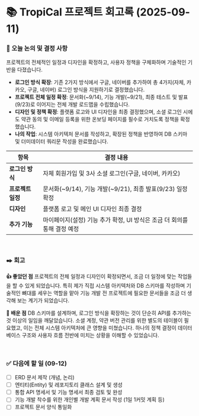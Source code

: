 # 📚 TropiCal 프로젝트 회고록 (2025-09-11)

### 📌 오늘 논의 및 결정 사항
프로젝트의 전체적인 일정과 디자인을 확정하고, 사용자 정책을 구체화하며 기술적인 기반을 다졌습니다.

- **로그인 방식 확장**: 기존 2가지 방식에서 구글, 네이버를 추가하여 총 4가지(자체, 카카오, 구글, 네이버) 로그인 방식을 지원하기로 결정했습니다.
- **프로젝트 전체 일정 확정**: 문서화(~9/14), 기능 개발(~9/21), 최종 테스트 및 발표(9/23)로 이어지는 전체 개발 로드맵을 수립했습니다.
- **디자인 및 정책 확정**: 플랫폼 로고와 UI 디자인을 최종 결정했으며, 소셜 로그인 시에도 약관 동의 및 이메일 등록을 위한 온보딩 페이지를 필수로 거치도록 정책을 확정했습니다.
- **나의 작업**: 시스템 아키텍처 문서를 작성하고, 확장된 정책을 반영하여 DB 스키마 및 더미데이터 쿼리문 작성을 완료했습니다.

| 항목 | 결정 내용 |
| --- | --- |
| **로그인 방식** | 자체 회원가입 및 3사 소셜 로그인(구글, 네이버, 카카오) |
| **프로젝트 일정** | 문서화(~9/14), 기능 개발(~9/21), 최종 발표(9/23) 일정 확정 |
| **디자인** | 플랫폼 로고 및 메인 UI 디자인 최종 결정 |
| **추가 기능** | 마이페이지(설정) 기능 추가 확정, UI 방식은 조금 더 회의를 통해 결정 예정 |

<br>

### ✒️ 회고

**👍 좋았던 점**
프로젝트의 전체 일정과 디자인이 확정되면서, 조금 더 일정에 맞는 작업들을 할 수 있게 되었습니다. 특히 제가 직접 시스템 아키텍처와 DB 스키마를 작성하며 기술적인 뼈대를 세우는 역할을 맡아 기능 개발 전 프로젝트에 필요한 문서들을 조금 더 생각해 보는 계기가 되었습니다.

**🤔 배운 점**
DB 스키마를 설계하며, 로그인 방식을 확장하는 것이 단순히 API를 추가하는 것 이상의 일임을 깨달았습니다. 소셜 계정, 약관 버전 관리를 위한 별도의 테이블이 필요했고, 이는 전체 시스템 아키텍처에 큰 영향을 미쳤습니다. 하나의 정책 결정이 데이터베이스 구조와 사용자 흐름 전반에 미치는 상황을 이해할 수 있었습니다.

<br>

### ✅ 다음에 할 일 (09-12)
- [ ] ERD 문서 제작 (개념, 논리)
- [ ] 엔티티(Entity) 및 레포지토리 클래스 설계 및 생성
- [ ] 통합 API 명세서 및 기능 명세서 최종 검토 및 완성
- [ ] 기능 개발 착수를 위한 개인별 개발 계획 문서 작성 (1일 1커밋 계획 등)
- [ ] 프로젝트 문서 양식 통일화
